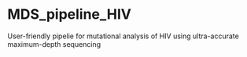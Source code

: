 # MDS_pipeline_HIV
User-friendly pipelie for mutational analysis of HIV using ultra-accurate maximum-depth sequencing
